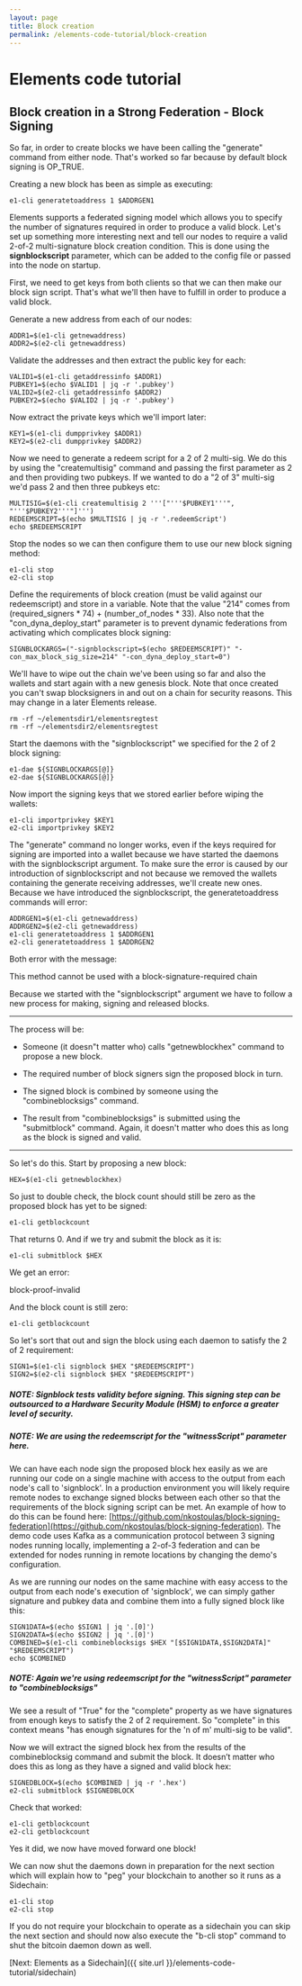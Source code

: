 ```yaml
---
layout: page
title: Block creation
permalink: /elements-code-tutorial/block-creation
---
```


# Elements code tutorial

## Block creation in a Strong Federation - Block Signing

So far, in order to create blocks we have been calling the "generate" command from either node. That's worked so far because by default block signing is OP_TRUE.

Creating a new block has been as simple as executing:

~~~~
e1-cli generatetoaddress 1 $ADDRGEN1
~~~~

Elements supports a federated signing model which allows you to specify the number of signatures required in order to produce a valid block. Let's set up something more interesting next and tell our nodes to require a valid 2-of-2 multi-signature block creation condition. This is done using the **signblockscript** parameter, which can be added to the config file or passed into the node on startup. 

First, we need to get keys from both clients so that we can then make our block sign script. That's what we'll then have to fulfill in order to produce a valid block.

Generate a new address from each of our nodes:

~~~~
ADDR1=$(e1-cli getnewaddress)
ADDR2=$(e2-cli getnewaddress)
~~~~

Validate the addresses and then extract the public key for each:

~~~~
VALID1=$(e1-cli getaddressinfo $ADDR1)
PUBKEY1=$(echo $VALID1 | jq -r '.pubkey')
VALID2=$(e2-cli getaddressinfo $ADDR2)
PUBKEY2=$(echo $VALID2 | jq -r '.pubkey')
~~~~

Now extract the private keys which we'll import later:

~~~~
KEY1=$(e1-cli dumpprivkey $ADDR1)
KEY2=$(e2-cli dumpprivkey $ADDR2)
~~~~

Now we need to generate a redeem script for a 2 of 2 multi-sig. We do this by using the "createmultisig" command and passing the first parameter as 2 and then providing two pubkeys. If we wanted to do a "2 of 3" multi-sig we'd pass 2 and then three pubkeys etc:

~~~~
MULTISIG=$(e1-cli createmultisig 2 '''["'''$PUBKEY1'''", "'''$PUBKEY2'''"]''')
REDEEMSCRIPT=$(echo $MULTISIG | jq -r '.redeemScript')
echo $REDEEMSCRIPT
~~~~

Stop the nodes so we can then configure them to use our new block signing method:

~~~~
e1-cli stop
e2-cli stop
~~~~

Define the requirements of block creation (must be valid against our redeemscript) and store in a variable. Note that the value "214" comes from (required_signers * 74) + (number_of_nodes * 33). Also note that the "con_dyna_deploy_start" parameter is to prevent dynamic federations from activating which complicates block signing:

~~~~
SIGNBLOCKARGS=("-signblockscript=$(echo $REDEEMSCRIPT)" "-con_max_block_sig_size=214" "-con_dyna_deploy_start=0")
~~~~

We'll have to wipe out the chain we've been using so far and also the wallets and start again with a new genesis block. Note that once created you can't swap blocksigners in and out on a chain for security reasons. This may change in a later Elements release.

~~~~
rm -rf ~/elementsdir1/elementsregtest
rm -rf ~/elementsdir2/elementsregtest
~~~~

Start the daemons with the "signblockscript" we specified for the 2 of 2 block signing:

~~~~
e1-dae ${SIGNBLOCKARGS[@]}
e2-dae ${SIGNBLOCKARGS[@]}
~~~~

Now import the signing keys that we stored earlier before wiping the wallets: 

~~~~
e1-cli importprivkey $KEY1
e2-cli importprivkey $KEY2
~~~~

The "generate" command no longer works, even if the keys required for signing are imported into a wallet because we have started the daemons with the signblockscript argument. To make sure the error is caused by our introduction of signblockscript and not because we removed the wallets containing the generate receiving addresses, we'll create new ones. Because we have introduced the signblockscript, the generatetoaddress commands will error:

~~~~
ADDRGEN1=$(e1-cli getnewaddress)
ADDRGEN2=$(e2-cli getnewaddress)
e1-cli generatetoaddress 1 $ADDRGEN1
e2-cli generatetoaddress 1 $ADDRGEN2
~~~~

Both error with the message:

<div class="console-output">This method cannot be used with a block-signature-required chain
</div>

Because we started with the "signblockscript" argument we have to follow a new process for making, signing and released blocks.

* * *

The process will be:

* Someone (it doesn"t matter who) calls "getnewblockhex" command to propose a new block.

* The required number of block signers sign the proposed block in turn.

* The signed block is combined by someone using the "combineblocksigs" command.

* The result from "combineblocksigs" is submitted using the "submitblock" command. Again, it doesn't matter who does this as long as the block is signed and valid.

* * *

So let's do this. Start by proposing a new block:

~~~~
HEX=$(e1-cli getnewblockhex)
~~~~

So just to double check, the block count should still be zero as the proposed block has yet to be signed:

~~~~
e1-cli getblockcount
~~~~

That returns 0. And if we try and submit the block as it is:

~~~~
e1-cli submitblock $HEX
~~~~

We get an error:

<div class="console-output">block-proof-invalid
</div>

And the block count is still zero:

~~~~
e1-cli getblockcount
~~~~

So let's sort that out and sign the block using each daemon to satisfy the 2 of 2 requirement:

~~~~
SIGN1=$(e1-cli signblock $HEX "$REDEEMSCRIPT")
SIGN2=$(e2-cli signblock $HEX "$REDEEMSCRIPT")
~~~~

##### NOTE: Signblock tests validity before signing. This signing step can be outsourced to a Hardware Security Module (HSM) to enforce a greater level of security.
##### NOTE: We are using the redeemscript for the "witnessScript" parameter here.

We can have each node sign the proposed block hex easily as we are running our code on a single machine with access to the output from each node's call to 'signblock'. In a production environment you will likely require remote nodes to exchange signed blocks between each other so that the requirements of the block signing script can be met. An example of how to do this can be found here: [https://github.com/nkostoulas/block-signing-federation](https://github.com/nkostoulas/block-signing-federation). The demo code uses Kafka as a communication protocol between 3 signing nodes running locally, implementing a 2-of-3 federation and can be extended for nodes running in remote locations by changing the demo's configuration.

As we are running our nodes on the same machine with easy access to the output from each node's execution of 'signblock', we can simply gather signature and pubkey data and combine them into a fully signed block like this:

~~~~
SIGN1DATA=$(echo $SIGN1 | jq '.[0]')
SIGN2DATA=$(echo $SIGN2 | jq '.[0]')
COMBINED=$(e1-cli combineblocksigs $HEX "[$SIGN1DATA,$SIGN2DATA]" "$REDEEMSCRIPT")
echo $COMBINED
~~~~
##### NOTE: Again we're using redeemscript for the "witnessScript" parameter to "combineblocksigs"

We see a result of "True" for the "complete" property as we have signatures from enough keys to satisfy the 2 of 2 requirement. So "complete" in this context means "has enough signatures for the 'n of m' multi-sig to be valid".

Now we will extract the signed block hex from the results of the combineblocksig command and submit the block. It doesn’t matter who does this as long as they have a signed and valid block hex:

~~~~
SIGNEDBLOCK=$(echo $COMBINED | jq -r '.hex')
e2-cli submitblock $SIGNEDBLOCK
~~~~

Check that worked:

~~~~
e1-cli getblockcount
e2-cli getblockcount
~~~~

Yes it did, we now have moved forward one block!

We can now shut the daemons down in preparation for the next section which will explain how to "peg" your blockchain to another so it runs as a Sidechain:

~~~~
e1-cli stop
e2-cli stop
~~~~

If you do not require your blockchain to operate as a sidechain you can skip the next section and should now also execute the "b-cli stop" command to shut the bitcoin daemon down as well.


[Next: Elements as a Sidechain]({{ site.url }}/elements-code-tutorial/sidechain)

